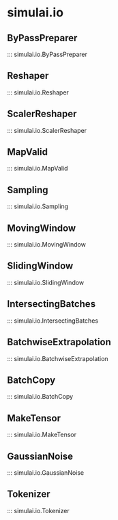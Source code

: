# simulai.io

## ByPassPreparer
::: simulai.io.ByPassPreparer
## Reshaper
::: simulai.io.Reshaper
## ScalerReshaper
::: simulai.io.ScalerReshaper
## MapValid
::: simulai.io.MapValid
## Sampling 
::: simulai.io.Sampling
## MovingWindow
::: simulai.io.MovingWindow
## SlidingWindow
::: simulai.io.SlidingWindow
## IntersectingBatches
::: simulai.io.IntersectingBatches
## BatchwiseExtrapolation
::: simulai.io.BatchwiseExtrapolation
## BatchCopy
::: simulai.io.BatchCopy
## MakeTensor
::: simulai.io.MakeTensor
## GaussianNoise
::: simulai.io.GaussianNoise
## Tokenizer
::: simulai.io.Tokenizer
